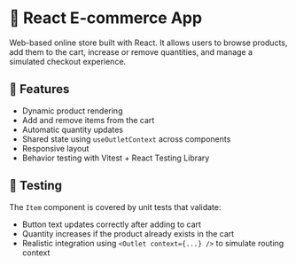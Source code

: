 # 🛒 React E-commerce App

Web-based online store built with React. It allows users to browse products, add them to the cart, increase or remove quantities, and manage a simulated checkout experience.

## 🚀 Features

- Dynamic product rendering
- Add and remove items from the cart
- Automatic quantity updates
- Shared state using `useOutletContext` across components
- Responsive layout 
- Behavior testing with Vitest + React Testing Library

## 🧪 Testing

The `Item` component is covered by unit tests that validate:

- Button text updates correctly after adding to cart
- Quantity increases if the product already exists in the cart
- Realistic integration using `<Outlet context={...} />` to simulate routing context
